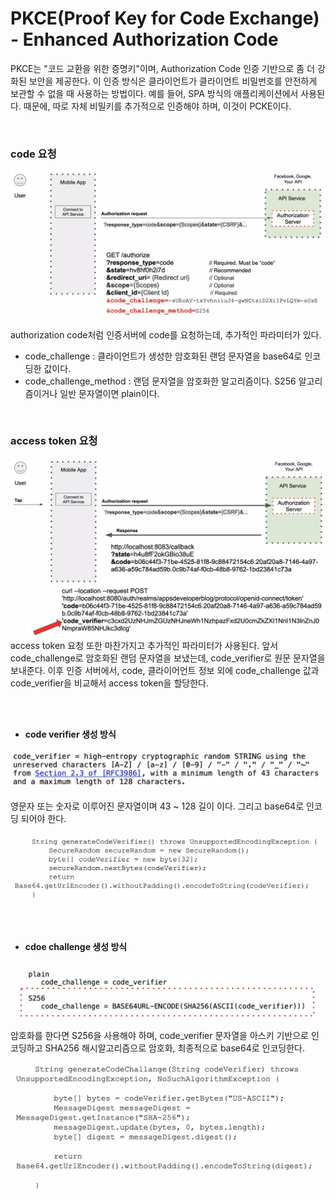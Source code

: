 # PKCE(Proof Key for Code Exchange) - Enhanced Authorization Code

PKCE는 "코드 교환을 위한 증명키"이며, Authorization Code 인증 기반으로 좀 더 강화된 보안을 제공한다. 이 인증 방식은 클라이언트가 클라이언트 비밀번호를 안전하게 보관할 수 없을 때 사용하는 방법이다. 예를 들어, SPA 방식의 애플리케이션에서 사용된다. 때문에, 따로 자체 비밀키를 추가적으로 인증해야 하며, 이것이 PCKE이다. 

<br/>

### code 요청

<img src="images/pcke/code request.png">

authorization code처럼 인증서버에 code를 요청하는데, 추가적인 파라미터가 있다.

* code_challenge : 클라이언트가 생성한 암호화된 랜덤 문자열을 base64로 인코딩한 값이다.
* code_challenge_method : 랜덤 문자열을 암호화한 알고리즘이다. S256 알고리즘이거나 일반 문자열이면 plain이다.

<br/>

### access token 요청

<img src="images/pcke/token request.png">
access token 요청 또한 마찬가지고 추가적인 파라미터가 사용된다. 앞서 code_challenge로 암호화된 랜덤 문자열을 보냈는데, code_verifier로 원문 문자열을 보내준다. 이후 인증 서버에서, code, 클라이어언트 정보 외에 code_challenge 값과 code_verifier을 비교해서 access token을 할당한다.

<br/><br/>

* **code verifier 생성 방식**

<img src="images/pcke/code verifier.png">

영문자 또는 숫자로 이루어진 문자열이며 43 ~ 128 길이 이다. 그리고 base64로 인코딩 되어야 한다.

<img src="images/pcke/code verifier source.png">

<br/><br/>

* **cdoe challenge 생성 방식**

<img src="images/pcke/code challenge.png">

암호화를 한다면 S256을 사용해야 하며, code_verifier 문자열을 아스키 기반으로 인코딩하고 SHA256 해시알고리즘으로 암호화, 최종적으로 base64로 인코딩한다.

<img src="images/pcke/code challenge source.png">


